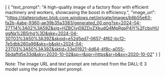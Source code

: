 [
  {
    "text_prompt": "A high-quality image of a factory floor with efficient machinery and workers, showcasing the boost in efficiency.",
    "image_url": "https://dalleprodsec.blob.core.windows.net/private/images/b6b55e63-fa2b-4abe-9360-ae39b35a3383/generated_00.png?se=2024-04-27T14%3A02%3A59Z&sig=HZBCIvj08ZDvZXkudQ4MpRgpP4lY%2FcbvHUggNa%2B5rhg%3D&ske=2024-04-30T03%3A50%3A39Z&skoid=e52d5ed7-0657-4f62-bc12-7e5dbb260a96&sks=b&skt=2024-04-23T03%3A50%3A39Z&sktid=33e01921-4d64-4f8c-a055-5bdaffd5e33d&skv=2020-10-02&sp=r&spr=https&sr=b&sv=2020-10-02"
  }
]

Note: The image URL and text prompt are returned from the DALL-E 3 model using the provided text prompt.